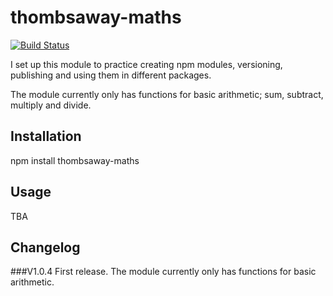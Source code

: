 # thombsaway-maths
[![Build Status](https://travis-ci.org/Thomas-Elder/hobby.node.maths.svg?branch=master)](https://travis-ci.org/Thomas-Elder/hobby.node.maths)

I set up this module to practice creating npm modules, versioning, publishing and using them in different packages. 

The module currently only has functions for basic arithmetic; sum, subtract, multiply and divide.

## Installation
npm install thombsaway-maths

## Usage
TBA

## Changelog
###V1.0.4
First release. The module currently only has functions for basic arithmetic.